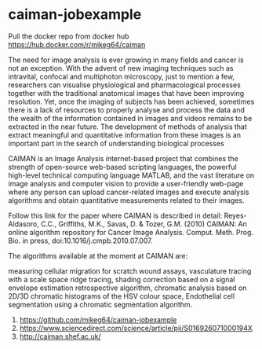 # caiman-jobexample

Pull the docker repo from docker hub
https://hub.docker.com/r/mikeg64/caiman

The need for image analysis is ever growing in many fields and cancer is not an exception. With the advent of new imaging techniques such as intravital, confocal and multiphoton microscopy, just to mention a few, researchers can visualise physiological and pharmacological processes together with the traditional anatomical images that have been improving resolution. Yet, once the imaging of subjects has been achieved, sometimes there is a lack of resources to properly analyse and process the data and the wealth of the information contained in images and videos remains to be extracted in the near future. The development of methods of analysis that extract meaningful and quantitative information from these images is an important part in the search of understanding biological processes


CAIMAN is an Image Analysis internet-based project that combines the strength of open-source web-based scripting languages, the powerful  high-level technical computing language MATLAB, and the vast literature on image analysis and computer vision to provide a user-friendly web-page where any person can upload cancer-related images and execute analysis algorithms and obtain quantitative measurements related to their images.


Follow this link for the paper where CAIMAN is described in detail:
Reyes-Aldasoro, C.C., Griffiths, M.K., Savas, D. & Tozer, G.M. (2010) CAIMAN: An online algorithm repository for Cancer Image Analysis. Comput. Meth. Prog. Bio. in press, doi:10.1016/j.cmpb.2010.07.007.


The algorithms available at the moment at CAIMAN are:

measuring cellular migration for scratch wound assays,
vasculature tracing with a scale space ridge tracing,
shading correction based on a signal envelope estimation retrospective algorithm,
chromatic analysis based on 2D/3D chromatic histograms of the HSV colour space,
Endothelial cell segmentation using a chromatic segmentation algorithm.

1. https://github.com/mikeg64/caiman-jobexample
2. https://www.sciencedirect.com/science/article/pii/S016926071000194X
3. http://caiman.shef.ac.uk/

